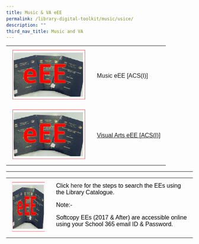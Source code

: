 ```yaml
---
title: Music & VA eEE
permalink: /library-digital-toolkit/music/usice/
description: ""
third_nav_title: Music and VA
---
```

<table style="box-sizing: border-box; border-collapse: collapse; min-width: 500px; margin-top: 0px; color: #000000; font-family: Arial, sans-serif; font-size: 16px; font-style: normal; font-variant-ligatures: normal; font-variant-caps: normal; font-weight: 400; letter-spacing: normal; orphans: 2; text-align: start; text-transform: none; white-space: normal; widows: 2; word-spacing: 0px; -webkit-text-stroke-width: 0px; text-decoration-thickness: initial; text-decoration-style: initial; text-decoration-color: initial;">
<tbody style="box-sizing: border-box; margin-top: 0px;">
<tr style="box-sizing: border-box; margin-top: 0px;">
<td style="box-sizing: border-box; border-collapse: collapse; padding: 10px 15px; line-height: 18px; margin-top: 0px;"><a rel="noopener noreferrer" href="https://schoolibrary.moe.edu.sg/anglochineseindependent/cgi-bin/spydus.exe/ENQ/WPAC/BIBENQ?QRY=SVL(MusicG2016)&amp;NRECS=20" style="box-sizing: border-box; background-color: transparent; font-size: 1em; font-family: Arial, sans-serif !important; outline-width: 0px; text-decoration: underline; margin-top: 0px;"><img height="137" width="200" alt="" src="/images/Library%20Digital%20Toolkit/eEE-300x206.png" class="alignnone wp-image-19046"></a></td>
<td style="box-sizing: border-box; border-collapse: collapse; padding: 10px 15px; line-height: 18px;"><a href="https://schoolibrary.moe.edu.sg/anglochineseindependent/cgi-bin/spydus.exe/ENQ/WPAC/BIBENQ?QRY=SVL(MusicG2016)&amp;NRECS=20" style="box-sizing: border-box; background-color: transparent; font-size: 1em; font-family: Arial, sans-serif !important; text-decoration: none; margin-top: 0px;">Music eEE [ACS(I)]</a></td>
</tr>
<tr style="box-sizing: border-box; margin-top: 0px;">
<td style="box-sizing: border-box; border-collapse: collapse; padding: 10px 15px; line-height: 18px; margin-top: 0px;"><a rel="noopener noreferrer" href="https://schoolibrary.moe.edu.sg/anglochineseindependent/cgi-bin/spydus.exe/ENQ/WPAC/BIBENQ?QRY=SVL(VISUALARTSG2016)&amp;NRECS=20"><img height="137" width="200" alt="" src="/images/Library%20Digital%20Toolkit/eEE-300x206.png" class="alignnone wp-image-19046"></a></td>
<td style="box-sizing: border-box; border-collapse: collapse; padding: 10px 15px; line-height: 18px;"><a href="https://schoolibrary.moe.edu.sg/anglochineseindependent/cgi-bin/spydus.exe/ENQ/WPAC/BIBENQ?QRY=SVL(VISUALARTSG2016)&amp;NRECS=20">Visual Arts eEE [ACS(I)] </a></td>
</tr>
</tbody>
</table>

* * *

<table style="box-sizing: border-box; border-collapse: collapse; min-width: 500px; color: rgb(0, 0, 0); font-family: Arial, sans-serif; font-size: 16px; font-style: normal; font-variant-ligatures: normal; font-variant-caps: normal; font-weight: 400; letter-spacing: normal; orphans: 2; text-align: start; text-transform: none; white-space: normal; widows: 2; word-spacing: 0px; -webkit-text-stroke-width: 0px; text-decoration-thickness: initial; text-decoration-style: initial; text-decoration-color: initial;"><tbody style="box-sizing: border-box; margin-top: 0px;"><tr style="box-sizing: border-box; margin-top: 0px;"><td style="box-sizing: border-box; border-collapse: collapse; padding: 10px 15px; line-height: 18px; margin-top: 0px;"><img alt="" src="/images/Library%20Digital%20Toolkit/eEE-300x206.png" class="alignnone wp-image-19046" loading="lazy" width="200" height="137"></td><td style="box-sizing: border-box; border-collapse: collapse; padding: 10px 15px; line-height: 18px;">Click<a style="box-sizing: border-box; background-color: transparent; font-size: 1em; font-family: Arial, sans-serif !important; text-decoration: none; margin-top: 0px;" href="https://drive.google.com/file/d/12mjpePgnx6DIilzfw1i2lKFOFaZBs0cO/view?usp=sharing"><span>&nbsp;</span>here</a><span>&nbsp;</span>for the steps to search the EEs using the Library Catalogue.<p style="box-sizing: border-box;"></p><p style="box-sizing: border-box;">Note:-</p><p style="box-sizing: border-box;">Softcopy EEs (2017 &amp; After) are accessible online using your School 365 email ID &amp; Password.</p></td></tr></tbody></table>